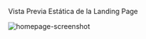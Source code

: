Vista Previa Estática de la Landing Page

![homepage-screenshot](https://github.com/user-attachments/assets/9d8b70c1-2fca-44c0-b45a-1111598c945b)
